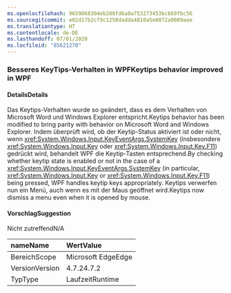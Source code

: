 ```yaml
---
ms.openlocfilehash: 9659068304eb208fd6a0a753273453bc669fbc56
ms.sourcegitcommit: e02d17b2cf9c1258dadda4810a5e6072a0089aee
ms.translationtype: HT
ms.contentlocale: de-DE
ms.lasthandoff: 07/01/2020
ms.locfileid: "85621270"
---
```

### <a name="keytips-behavior-improved-in-wpf"></a><span data-ttu-id="bf4ac-101">Besseres KeyTips-Verhalten in WPF</span><span class="sxs-lookup"><span data-stu-id="bf4ac-101">Keytips behavior improved in WPF</span></span>

#### <a name="details"></a><span data-ttu-id="bf4ac-102">Details</span><span class="sxs-lookup"><span data-stu-id="bf4ac-102">Details</span></span>

<span data-ttu-id="bf4ac-103">Das Keytips-Verhalten wurde so geändert, dass es dem Verhalten von Microsoft Word und Windows Explorer entspricht.</span><span class="sxs-lookup"><span data-stu-id="bf4ac-103">Keytips behavior has been modified to bring parity with behavior on Microsoft Word and Windows Explorer.</span></span> <span data-ttu-id="bf4ac-104">Indem überprüft wird, ob der Keytip-Status aktiviert ist oder nicht, wenn <xref:System.Windows.Input.KeyEventArgs.SystemKey> (insbesondere <xref:System.Windows.Input.Key> oder <xref:System.Windows.Input.Key.F11>) gedrückt wird, behandelt WPF die Keytip-Tasten entsprechend.</span><span class="sxs-lookup"><span data-stu-id="bf4ac-104">By checking whether keytip state is enabled or not in the case of a <xref:System.Windows.Input.KeyEventArgs.SystemKey> (in particular, <xref:System.Windows.Input.Key> or <xref:System.Windows.Input.Key.F11>) being pressed, WPF handles keytip keys appropriately.</span></span> <span data-ttu-id="bf4ac-105">Keytips verwerfen nun ein Menü, auch wenn es mit der Maus geöffnet wird.</span><span class="sxs-lookup"><span data-stu-id="bf4ac-105">Keytips now dismiss a menu even when it is opened by mouse.</span></span>

#### <a name="suggestion"></a><span data-ttu-id="bf4ac-106">Vorschlag</span><span class="sxs-lookup"><span data-stu-id="bf4ac-106">Suggestion</span></span>

<span data-ttu-id="bf4ac-107">Nicht zutreffend</span><span class="sxs-lookup"><span data-stu-id="bf4ac-107">N/A</span></span>

| <span data-ttu-id="bf4ac-108">name</span><span class="sxs-lookup"><span data-stu-id="bf4ac-108">Name</span></span>    | <span data-ttu-id="bf4ac-109">Wert</span><span class="sxs-lookup"><span data-stu-id="bf4ac-109">Value</span></span>       |
|:--------|:------------|
| <span data-ttu-id="bf4ac-110">Bereich</span><span class="sxs-lookup"><span data-stu-id="bf4ac-110">Scope</span></span>   |<span data-ttu-id="bf4ac-111">Microsoft Edge</span><span class="sxs-lookup"><span data-stu-id="bf4ac-111">Edge</span></span>|
|<span data-ttu-id="bf4ac-112">Version</span><span class="sxs-lookup"><span data-stu-id="bf4ac-112">Version</span></span>|<span data-ttu-id="bf4ac-113">4.7.2</span><span class="sxs-lookup"><span data-stu-id="bf4ac-113">4.7.2</span></span>|
|<span data-ttu-id="bf4ac-114">Typ</span><span class="sxs-lookup"><span data-stu-id="bf4ac-114">Type</span></span>|<span data-ttu-id="bf4ac-115">Laufzeit</span><span class="sxs-lookup"><span data-stu-id="bf4ac-115">Runtime</span></span>|
